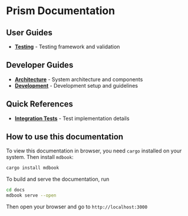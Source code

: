 # Prism Documentation

## User Guides
<!-- - **[Configuration](src/configuration.md)** - Configuration file format and options -->
- **[Testing](src/testing.md)** - Testing framework and validation

## Developer Guides  
- **[Architecture](src/architecture.md)** - System architecture and components
- **[Development](src/development.md)** - Development setup and guidelines

## Quick References
- **[Integration Tests](../tests/procfs-integration-tests/README.md)** - Test implementation details

## How to use this documentation
To view this documentation in browser, you need `cargo` installed on your system.
Then install `mdbook`:
```bash
cargo install mdbook
```
To build and serve the documentation, run
```bash
cd docs
mdbook serve --open
```
Then open your browser and go to `http://localhost:3000`